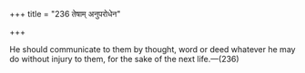 +++
title = "236 तेषाम् अनुपरोधेन"

+++

He should communicate to them by thought, word or deed whatever he may do without injury to them, for the sake of the next life.—(236)